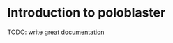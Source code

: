 # Introduction to poloblaster

TODO: write [great documentation](http://jacobian.org/writing/what-to-write/)
